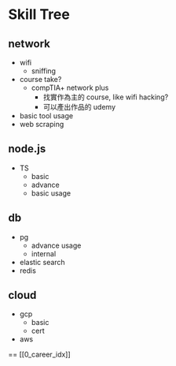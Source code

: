 








# Skill Tree

## network
- wifi
  - sniffing
- course take?
  - compTIA+ network plus
    - 找實作為主的 course, like wifi hacking?
    - 可以產出作品的 udemy
- basic tool usage
- web scraping

## node.js
- TS
  - basic
  - advance
  - basic usage

## db
- pg
  - advance usage
  - internal
- elastic search
- redis

## cloud
- gcp
  - basic
  - cert
- aws





==
[[0_career_idx]]